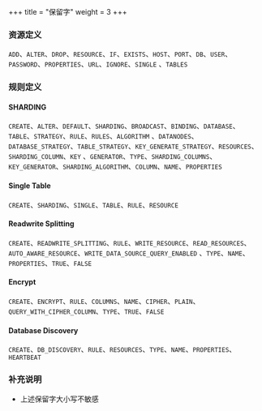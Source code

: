 +++
title = "保留字"
weight = 3
+++

### 资源定义

`ADD`、`ALTER`、`DROP`、`RESOURCE`、`IF`、`EXISTS`、`HOST`、`PORT`、`DB`、`USER`、`PASSWORD`、`PROPERTIES`、`URL`、`IGNORE`、`SINGLE`
、`TABLES`

### 规则定义

#### SHARDING

`CREATE`、`ALTER`、`DEFAULT`、`SHARDING`、`BROADCAST`、`BINDING`、`DATABASE`、`TABLE`、`STRATEGY`、`RULE`、`RULES`、`ALGORITHM`
、`DATANODES`、`DATABASE_STRATEGY`、`TABLE_STRATEGY`、`KEY_GENERATE_STRATEGY`、`RESOURCES`、`SHARDING_COLUMN`、`KEY`
、`GENERATOR`、`TYPE`、`SHARDING_COLUMNS`、`KEY_GENERATOR`、`SHARDING_ALGORITHM`、`COLUMN`、`NAME`、`PROPERTIES`

#### Single Table

`CREATE`、`SHARDING`、`SINGLE`、`TABLE`、`RULE`、`RESOURCE`

#### Readwrite Splitting

`CREATE`、`READWRITE_SPLITTING`、`RULE`、`WRITE_RESOURCE`、`READ_RESOURCES`、`AUTO_AWARE_RESOURCE`、`WRITE_DATA_SOURCE_QUERY_ENABLED`
、`TYPE`、`NAME`、`PROPERTIES`、`TRUE`、`FALSE`

#### Encrypt

`CREATE`、`ENCRYPT`、`RULE`、`COLUMNS`、`NAME`、`CIPHER`、`PLAIN`、`QUERY_WITH_CIPHER_COLUMN`、`TYPE`、`TRUE`、`FALSE`

#### Database Discovery

`CREATE`、`DB_DISCOVERY`、`RULE`、`RESOURCES`、`TYPE`、`NAME`、`PROPERTIES`、`HEARTBEAT`

### 补充说明

- 上述保留字大小写不敏感